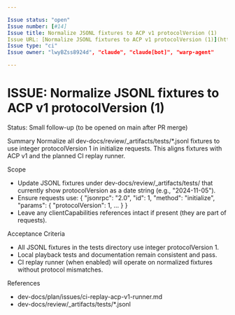 ```yaml
---

Issue status: "open"
Issue number: [#14]
Issue title: Normalize JSONL fixtures to ACP v1 protocolVersion (1)
Issue URL: [Normalize JSONL fixtures to ACP v1 protocolVersion (1)](https://github.com/lwyBZss8924d/ACPLazyBridge/issues/14)
Issue type: "ci"
Issue owner: "lwyBZss8924d", "claude", "claude[bot]", "warp-agent"

---
```


# ISSUE: Normalize JSONL fixtures to ACP v1 protocolVersion (1)

Status: Small follow-up (to be opened on main after PR merge)

Summary
Normalize all dev-docs/review/_artifacts/tests/*.jsonl fixtures to use integer protocolVersion 1 in initialize requests. This aligns fixtures with ACP v1 and the planned CI replay runner.

Scope
- Update JSONL fixtures under dev-docs/review/_artifacts/tests/ that currently show protocolVersion as a date string (e.g., "2024-11-05").
- Ensure requests use: { "jsonrpc": "2.0", "id": 1, "method": "initialize", "params": { "protocolVersion": 1, ... } }
- Leave any clientCapabilities references intact if present (they are part of requests).

Acceptance Criteria
- All JSONL fixtures in the tests directory use integer protocolVersion 1.
- Local playback tests and documentation remain consistent and pass.
- CI replay runner (when enabled) will operate on normalized fixtures without protocol mismatches.

References
- dev-docs/plan/issues/ci-replay-acp-v1-runner.md
- dev-docs/review/_artifacts/tests/*.jsonl


